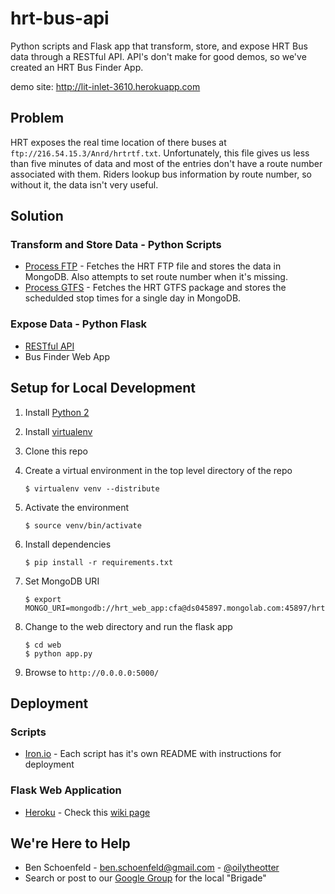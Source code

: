 # hrt-bus-api
Python scripts and Flask app that transform, store, and expose HRT Bus data through a RESTful API. API's don't make for good demos, so we've created an HRT Bus Finder App.

demo site: http://lit-inlet-3610.herokuapp.com

## Problem
HRT exposes the real time location of there buses at `ftp://216.54.15.3/Anrd/hrtrtf.txt`. Unfortunately, this file gives us less than five minutes of data and most of the entries don't have a route number associated with them. Riders lookup bus information by route number, so without it, the data isn't very useful.

## Solution

### Transform and Store Data - Python Scripts
* [Process FTP](https://github.com/brigade-hrva/hrt-bus-api/tree/master/scripts/process-ftp) - Fetches the HRT FTP file and stores the data in MongoDB. Also attempts to set route number when it's missing.
* [Process GTFS](https://github.com/brigade-hrva/hrt-bus-api/tree/master/scripts/process-gtfs) - Fetches the HRT GTFS package and stores the schedulded stop times for a single day in MongoDB.

### Expose Data - Python Flask
* [RESTful API](https://github.com/brigade-hrva/hrt-bus-api/wiki/RESTful-API)
* Bus Finder Web App

## Setup for Local Development
1. Install [Python 2](http://wiki.python.org/moin/BeginnersGuide/Download)
2. Install [virtualenv](https://pypi.python.org/pypi/virtualenv)
3. Clone this repo
4. Create a virtual environment in the top level directory of the repo

    ```
    $ virtualenv venv --distribute
    ```
    
5. Activate the environment

    ```
    $ source venv/bin/activate
    ```
    
6. Install dependencies

    ```
    $ pip install -r requirements.txt
    ```
    
7. Set MongoDB URI

    ```
    $ export MONGO_URI=mongodb://hrt_web_app:cfa@ds045897.mongolab.com:45897/hrt
    ```
    
8. Change to the web directory and run the flask app

    ```
    $ cd web
    $ python app.py 
    ```
    
9. Browse to `http://0.0.0.0:5000/`

## Deployment

### Scripts
* [Iron.io](http://www.iron.io/worker) - Each script has it's own README with instructions for deployment

### Flask Web Application
* [Heroku](http://www.heroku.com/) - Check this [wiki page](https://github.com/brigade-hrva/hrt-bus-api/wiki/Deploying-To-Heroku)

## We're Here to Help
* Ben Schoenfeld - ben.schoenfeld@gmail.com - [@oilytheotter](http://twitter.com/oilytheotter)
* Search or post to our [Google Group](https://groups.google.com/a/codeforamerica.org/forum/#!forum/hrva-brigade) for the local "Brigade" 
